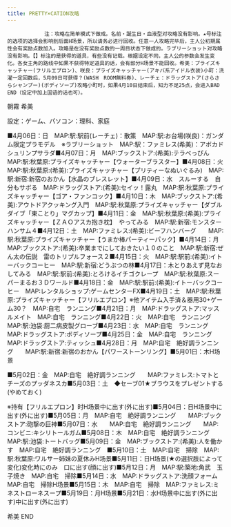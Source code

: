 ```yaml
---
title: PRETTY×CATION攻略
---
```


                注：攻略在简单模式下做成。名前・誕生日・血液型对攻略没有影响。★号标注的选项的选择会影响到后面H场景，所以请务必进行回收。任意一人攻略完毕后，主人公初期属性会有奖励点数加入。攻略是在没有奖励点数的一周目状态下做成的。ラブリーショット对攻略没有影响。【】标注的是获得的道具，有些没有记载。根据设定不同，主人公的参数会发生变化。各女主角的路线中如果不获得特定道具的话，会有部分H场景不能回收。希美：プライズキャッチャー(フリルエプロン)、咲良：プライズキャッチャー(アキバ系アイドル衣装)小町：洗濯一定回数后，5月09日可获得？(WASH　ROOM無料券)、レーチェ：ドラッグストア(さらさらシャンプー)(ボディソープ)攻略小町时，如果4月10日结束后，知力不足25点，会进入BAD END（设定中加上国语的话也可）。

朝霧 希美

設定：ゲーム、パソコン：理科、家庭

■4月06日：日　MAP:駅:駅前(レーチェ)：散策　MAP:駅:お台場(咲良)：ガンダム限定プラモデル　※ラブリーショット　MAP:駅：ファミレス(希美)：アボカドシュリンプサラダ■4月07日：月　MAP:ブックストア:(希美):テラべっぴん　MAP:駅:秋葉原:プライズキャッチャー【ウォーターブラスター】■4月08日：火　MAP:駅:秋葉原:(希美):プライズキャッチャー【プリティーなぬいぐるみ)　MAP:駅:新宿:新宿のおかん【水晶のブレスレット】■4月09日：水　スルーする　自分もサボる　MAP:ドラッグストア:(希美):セイッ！露丸　MAP:駅:秋葉原:プライズキャッチャー【ゴア・ファンコック】■4月10日：木　MAP:ブックストア:(希美):アウトドアクッキング入門　MAP:駅:秋葉原:プライズキャッチャー【ダブルダイブ「東ことり」マグカップ】■4月11日：金　MAP:駅:秋葉原:(希美):プライズキャッチャー【ＺＡＯアスカ抱き枕】　やってみる　MAP:駅:新宿:モンスターハンサム４■4月12日：土　MAP:ファミレス:(希美):ビーフハンバーグ　　MAP:駅:秋葉原:プライズキャッチャー【うまか棒パーティーパック】■4月14日：月　MAP:ブックストア:(希美):卒業までにしておきたい１０のこと　MAP:駅:新宿:ぜん太の伝説　雷のトリプルフォース２■4月15日：火　MAP:駅:駅前:(希美):イトーバックコーヒー　MAP:駅:新宿:どうぶつの林■4月17日：木とりあえず見なおしてみる　MAP:駅:駅前:(希美):とろけるイチゴクレープ　MAP:駅:秋葉原:スーパーまるお３Ｄワールド■4月18日：金　MAP:駅:駅前:(希美):イトーバックコーヒー　MAP:レンタルショップ:ゲームセンターFX■4月19日：土　MAP:駅:秋葉原:プライズキャッチャー【フリルエプロン】※他アイテム入手済＆器用30+ゲーム30？　MAP:自宅　ランニング■4月21日：月　MAP:ドラッグストア:マッスルメイト　MAP:自宅　ランニング■4月22日：火　MAP:自宅　ランニング　MAP:駅:池袋:厨二病皮製グローブ■4月23日：水　MAP:自宅　ランニング　MAP:ドラッグストア:ボディソープ■4月25日：金　MAP:自宅　ランニング　MAP:ドラッグストア:ティッシュ■4月28日：月　MAP:自宅　絶好調ランニング　　MAP:駅:新宿:新宿のおかん【パワーストーンリング】■5月01日：木H场景

■5月02日：金　MAP:自宅　絶好調ランニング　　MAP:ファミレス:トマトとチーズのプッダネスカ■5月03日：土　◆セーブ01★ブラウスをプレゼントする(やめておく)

※持有【フリルエプロン】时H场景中に出す(外に出す)■5月04日：日H场景中に出す(外に出す)■5月05日：月　MAP:自宅　絶好調ランニング　　MAP:ブックストア:砲撃の巨神■5月07日：水　　MAP:自宅　絶好調ランニング　　MAP:コンビニ:キシリトールガム■5月08日：木　MAP:自宅　絶好調ランニング　　MAP:駅:池袋:トートバッグ■5月09日：金　MAP:ブックストア:(希美):人を働かす　MAP:自宅　絶好調ランニング　■5月10日：土　MAP:自宅　掃除　MAP:駅:秋葉原:ワルサー姉妹の夏休みH场景■5月11日：日H场景(★の選択肢によって変化)変化時にのみ　口に出す(顔に出す)■5月12日：月　MAP:駅:築地:角武　玉子焼き　MAP:自宅　掃除■5月14日：水　MAP:ドラッグストア:洗顔フォーム　MAP:自宅　掃除H场景■5月15日：木　MAP:自宅　掃除　MAP:ファミレス:ミネストローネスープ■5月19日：月H场景■5月21日：水H场景中に出す(外に出す)中に出す(外に出す)

希美 END


              
